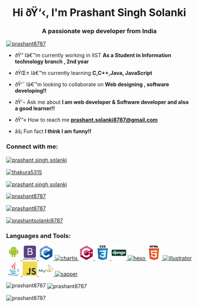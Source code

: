 <h1 align="center">Hi ðŸ‘‹, I'm Prashant Singh Solanki</h1>

<h3 align="center">A passionate wep developer from India</h3>

<p align="left"> <a href="https://github.com/ryo-ma/github-profile-trophy"><img src="https://github-profile-trophy.vercel.app/?username=prashant8787" alt="prashant8787" /></a> </p>

- ðŸ”­ Iâ€™m currently working in IIST **As a Student in Information technology branch , 2nd year**

- ðŸŒ± Iâ€™m currently learning **C,C++,Java, JavaScript**

- ðŸ‘¯ Iâ€™m looking to collaborate on **Web designing , software developing!!**

- ðŸ’¬ Ask me about **I am web developer & Software developer and also a good learner!!**

- ðŸ“« How to reach me **prashant.solanki8787@gmail.com**

- âš¡ Fun fact **I think I am funny!!**

<h3 align="left">Connect with me:</h3>

<p align="left">

<a href="https://linkedin.com/in/prashant singh solanki" target="blank"><img align="center" src="https://raw.githubusercontent.com/rahuldkjain/github-profile-readme-generator/master/src/images/icons/Social/linked-in-alt.svg" alt="prashant singh solanki" height="30" width="40" /></a>

<a href="https://instagram.com/thakura5315" target="blank"><img align="center" src="https://raw.githubusercontent.com/rahuldkjain/github-profile-readme-generator/master/src/images/icons/Social/instagram.svg" alt="thakura5315" height="30" width="40" /></a>

<a href="https://www.youtube.com/c/prashant singh solanki" target="blank"><img align="center" src="https://raw.githubusercontent.com/rahuldkjain/github-profile-readme-generator/master/src/images/icons/Social/youtube.svg" alt="prashant singh solanki" height="30" width="40" /></a>

<a href="https://www.codechef.com/users/prashant8787" target="blank"><img align="center" src="https://cdn.jsdelivr.net/npm/simple-icons@3.1.0/icons/codechef.svg" alt="prashant8787" height="30" width="40" /></a>

<a href="https://www.leetcode.com/prashant8787" target="blank"><img align="center" src="https://raw.githubusercontent.com/rahuldkjain/github-profile-readme-generator/master/src/images/icons/Social/leet-code.svg" alt="prashant8787" height="30" width="40" /></a>

<a href="https://auth.geeksforgeeks.org/user/prashantsolanki8787" target="blank"><img align="center" src="https://raw.githubusercontent.com/rahuldkjain/github-profile-readme-generator/master/src/images/icons/Social/geeks-for-geeks.svg" alt="prashantsolanki8787" height="30" width="40" /></a>

</p>

<h3 align="left">Languages and Tools:</h3>

<p align="left"> <a href="https://developer.android.com" target="_blank"> <img src="https://raw.githubusercontent.com/devicons/devicon/master/icons/android/android-original-wordmark.svg" alt="android" width="40" height="40"/> </a> <a href="https://getbootstrap.com" target="_blank"> <img src="https://raw.githubusercontent.com/devicons/devicon/master/icons/bootstrap/bootstrap-plain-wordmark.svg" alt="bootstrap" width="40" height="40"/> </a> <a href="https://www.cprogramming.com/" target="_blank"> <img src="https://raw.githubusercontent.com/devicons/devicon/master/icons/c/c-original.svg" alt="c" width="40" height="40"/> </a> <a href="https://www.chartjs.org" target="_blank"> <img src="https://www.chartjs.org/media/logo-title.svg" alt="chartjs" width="40" height="40"/> </a> <a href="https://www.w3schools.com/cpp/" target="_blank"> <img src="https://raw.githubusercontent.com/devicons/devicon/master/icons/cplusplus/cplusplus-original.svg" alt="cplusplus" width="40" height="40"/> </a> <a href="https://www.w3schools.com/css/" target="_blank"> <img src="https://raw.githubusercontent.com/devicons/devicon/master/icons/css3/css3-original-wordmark.svg" alt="css3" width="40" height="40"/> </a> <a href="https://www.djangoproject.com/" target="_blank"> <img src="https://raw.githubusercontent.com/devicons/devicon/master/icons/django/django-original.svg" alt="django" width="40" height="40"/> </a> <a href="hexo.io/" target="_blank"> <img src="https://www.vectorlogo.zone/logos/hexoio/hexoio-icon.svg" alt="hexo" width="40" height="40"/> </a> <a href="https://www.w3.org/html/" target="_blank"> <img src="https://raw.githubusercontent.com/devicons/devicon/master/icons/html5/html5-original-wordmark.svg" alt="html5" width="40" height="40"/> </a> <a href="https://www.adobe.com/in/products/illustrator.html" target="_blank"> <img src="https://www.vectorlogo.zone/logos/adobe_illustrator/adobe_illustrator-icon.svg" alt="illustrator" width="40" height="40"/> </a> <a href="https://www.java.com" target="_blank"> <img src="https://raw.githubusercontent.com/devicons/devicon/master/icons/java/java-original.svg" alt="java" width="40" height="40"/> </a> <a href="https://developer.mozilla.org/en-US/docs/Web/JavaScript" target="_blank"> <img src="https://raw.githubusercontent.com/devicons/devicon/master/icons/javascript/javascript-original.svg" alt="javascript" width="40" height="40"/> </a> <a href="https://www.mysql.com/" target="_blank"> <img src="https://raw.githubusercontent.com/devicons/devicon/master/icons/mysql/mysql-original-wordmark.svg" alt="mysql" width="40" height="40"/> </a> <a href="https://sapper.svelte.dev/" target="_blank"> <img src="https://raw.githubusercontent.com/bestofjs/bestofjs-webui/master/public/logos/sapper.svg" alt="sapper" width="40" height="40"/> </a> </p>

<p><img align="left" src="https://github-readme-stats.vercel.app/api/top-langs?username=prashant8787&show_icons=true&locale=en&layout=compact" alt="prashant8787" /></p>

<p>&nbsp;<img align="center" src="https://github-readme-stats.vercel.app/api?username=prashant8787&show_icons=true&locale=en" alt="prashant8787" /></p>

<p><img align="center" src="https://github-readme-streak-stats.herokuapp.com/?user=prashant8787&" alt="prashant8787" /></p>


















